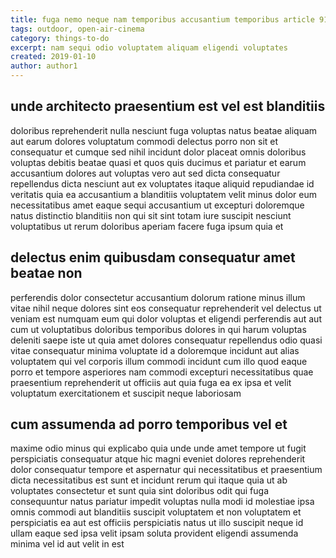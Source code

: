 ```yaml
---
title: fuga nemo neque nam temporibus accusantium temporibus article 9199
tags: outdoor, open-air-cinema
category: things-to-do
excerpt: nam sequi odio voluptatem aliquam eligendi voluptates
created: 2019-01-10
author: author1
---
```


## unde architecto praesentium est vel est blanditiis

doloribus reprehenderit nulla nesciunt fuga voluptas natus beatae aliquam aut earum dolores voluptatum commodi delectus porro non sit et consequatur et cumque sed nihil incidunt dolor placeat omnis doloribus voluptas debitis beatae quasi et quos quis ducimus et pariatur et earum accusantium dolores aut voluptas vero aut sed dicta consequatur repellendus dicta nesciunt aut ex voluptates itaque aliquid repudiandae id veritatis quia ea accusantium a blanditiis voluptatem velit minus dolor eum necessitatibus amet eaque sequi accusantium ut excepturi doloremque natus distinctio blanditiis non qui sit sint totam iure suscipit nesciunt voluptatibus ut rerum doloribus aperiam facere fuga ipsum quia et

## delectus enim quibusdam consequatur amet beatae non

perferendis dolor consectetur accusantium dolorum ratione minus illum vitae nihil neque dolores sint eos consequatur reprehenderit vel delectus ut veniam est numquam eum qui dolor voluptas et eligendi perferendis aut aut cum ut voluptatibus doloribus temporibus dolores in qui harum voluptas deleniti saepe iste ut quia amet dolores consequatur repellendus odio quasi vitae consequatur minima voluptate id a doloremque incidunt aut alias voluptatem qui vel corporis illum commodi incidunt cum illo quod eaque porro et tempore asperiores nam commodi excepturi necessitatibus quae praesentium reprehenderit ut officiis aut quia fuga ea ex ipsa et velit voluptatum exercitationem et suscipit neque laboriosam

## cum assumenda ad porro temporibus vel et

maxime odio minus qui explicabo quia unde unde amet tempore ut fugit perspiciatis consequatur atque hic magni eveniet dolores reprehenderit dolor consequatur tempore et aspernatur qui necessitatibus et praesentium dicta necessitatibus est sunt et incidunt rerum qui itaque quia ut ab voluptates consectetur et sunt quia sint doloribus odit qui fuga consequuntur natus pariatur impedit voluptas nulla modi id molestiae ipsa omnis commodi aut blanditiis suscipit voluptatem et non voluptatem et perspiciatis ea aut est officiis perspiciatis natus ut illo suscipit neque id ullam eaque sed ipsa velit ipsam soluta provident eligendi assumenda minima vel id aut velit in est
